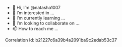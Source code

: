 - 👋 Hi, I’m @natasha1007
- 👀 I’m interested in ...
- 🌱 I’m currently learning ...
- 💞️ I’m looking to collaborate on ...
- 📫 How to reach me ...

<!---
natasha1007/natasha1007 is a ✨ special ✨ repository because its `README.md` (this file) appears on your GitHub profile.
You can click the Preview link to take a look at your changes.
--->
Correlation Id: b21227c6a39b4a2091ba9c2edab53c37
